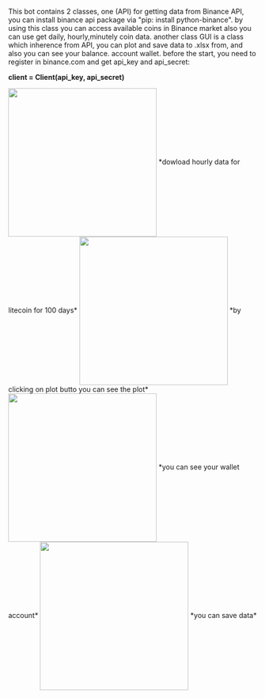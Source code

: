 This bot contains 2 classes, one (API) for getting data from Binance API, you can install binance api package via "pip: install python-binance".
by using this class you can access available coins in Binance market also you can use get daily, hourly,minutely coin data.
another class GUI is a class which inherence from API, you can plot and save data to .xlsx from, and also you can see your balance.
account wallet. 
before the start, you need to register in binance.com and get api_key and api_secret:

**client = Client(api_key, api_secret)**




<img src="https://user-images.githubusercontent.com/54494078/126708454-b060d01a-3d3f-45b6-af63-552eeb09eda4.PNG" width="300" height="300" align = 'center' >
*dowload hourly data for litecoin for 100 days*


<img src="https://user-images.githubusercontent.com/54494078/126708485-7ead0442-3d36-40ed-98d4-cc04bac56421.png" width="300" height="300"  align = 'center'>
*by clicking on plot butto you can see the plot*

<img src="https://user-images.githubusercontent.com/54494078/126708476-83869867-31a5-4ab2-b30e-e00c137ecfc0.PNG" width="300" height="300" align = 'center'>
*you can see your wallet account*

<img src="https://user-images.githubusercontent.com/54494078/126708489-c89e52b9-8dd8-4d3d-af7f-0b4291896f14.PNG" width="300" height="300" align = 'center'>
*you can save data*
